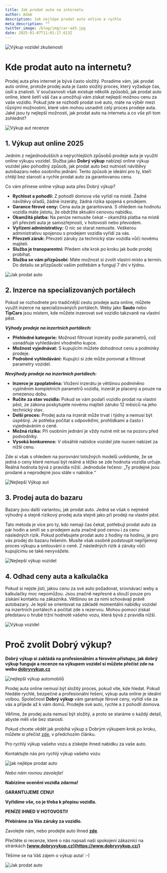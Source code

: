 ```yaml
---
title: Jak prodat auto na internetu
author: Adam
description: Jak nejlépe prodat auto online a rychle
meta_description: ""
twitter_image: /blog/img/car-ad3.jpg
date: 2025-01-07T11:01:17.613Z
---
```

![Výkup vozidel zkušenosti](/blog/img/286cf469-2211-4fb5-99b2-aeea57b09dc4.webp)

# **Kde prodat auto na internetu?**

Prodej auta přes internet je bývá často složitý. Poradíme vám, jak prodat auto online, protože prodej auta je často složitý proces, který vyžaduje čas, úsilí a znalosti. V současnosti však existuje několik způsobů, jak prodat auto online, které šetří váš čas a umožňují vám získat nejlepší možnou cenu za vaše vozidlo. Pokud jste se rozhodli prodat své auto, máte na výběr mezi různými možnostmi, které vám mohou usnadnit celý proces prodeje auta. Jaké jsou ty nejlepší možnosti, jak prodat auto na internetu a co vše při tom zohlednit?

![Výkup aut recenze](/blog/img/autíčko-a-kalkulačka.jpg)

## **1. Výkup aut online 2025**

Jedním z nejjednodušších a nejrychlejších způsobů prodeje auta je využití online výkupu vozidel. Služba jako **Dobrý výkup** nabízejí online výkup vozidel jako pohodlný způsob, jak prodat auto bez nutnosti návštěvy autobazaru nebo osobního jednání. Tento způsob je ideální pro ty, kteří chtějí bez starostí a rychle prodat auto za garantovanou cenu.

Co vám přinese online výkup auta přes Dobrý výkup?

* **Rychlost a pohodlí:** Z pohodlí domova vše vyřídí na místě. Žádné návštěvy úřadů, žádné inzeráty, žádná rizika spojená s prodejem.
* **Garance férové ceny:** Cena auta je garantovaná. S ohledem na hodnotu vozidla máte jistotu, že obdržíte aktuální cenovou nabídku.
* **Okamžitá platba:** Na peníze nemusíte čekat – okamžitá platba na místě při převzetí auta je samozřejmostí, v hotovosti nebo převodem.
* **Vyřízení administrativy:** O nic se starat nemusíte. Veškerou administrativu spojenou s prodejem vozidla vyřídí za vás.
* **Převzetí záruk:** Převzetí záruky za technický stav vozidla vůči novému majiteli.
* **Služba je transparentní:** Předem víte krok po kroku jak bude prodej probíhat.
* **Služba se vám přizpůsobí:** Máte možnost si zvolit vlastní místo a termín. Do detailu se přizpůsobí vašim potřebám a fungují 7 dní v týdnu.

![Jak prodat auto ](/blog/img/fabia-iii.jpg)

## **2. Inzerce na specializovaných portálech**

Pokud se rozhodnete pro tradičnější cestu prodeje auta online, můžete využít inzerce na specializovaných portálech. Weby jako **Sauto** nebo **TipCars** jsou místem, kde můžete inzerovat své vozidlo takzvaně na vlastní pěst.

***Výhody prodeje na inzertních portálech:***

* **Přehledné kategorie:** Možnost filtrovat inzeráty podle parametrů, což usnadňuje vyhledávání vhodného kupce.
* **Možnost vyjednávat:** S kupujícím můžete dohodnout cenu a podmínky prodeje.
* **Podrobné vyhledávání:** Kupující si zde může porovnat a filtrovat parametry vozidel.

***Nevýhody prodeje na inzertních portálech:***

* **Inzerce je zpoplatněna:** Vložení inzerátu je většinou podmíněno vyplněním kompletních parametrů vozidla, inzerát je placený a pouze na omezenou dobu.
* **Ručíte za stav vozidla:** Pokud se vám podaří vozidlo prodat na vlastní pěst, ze zákona poskytujete novému majiteli záruko 12 měsíců na jeho technický stav.     
* **Delší proces:** Prodej auta na inzerát může trvat i týdny a nemusí být úspěšný. Je potřeba počítat s odpověďmi, prohlídkami a často i vyjednáváním o ceně.
* **Možná rizika:** Při osobním jednání je vždy nutné mít se na pozoru před podvodníky.
* **Vysoká konkurence:** V obsáhlé nabídce vozidel jste nuceni nabízet za nižší cenu.

Zde si však s ohledem na porovnání totožných modelů uvědomte, že se jedná o ceny které nemusí být reálné a těžko se zde hodnota vozidla určuje. Reálná hodnota bývá z pravidla nižší. Jednoduše řečeno: „Ty prodejné jsou prodané a neprodejné jsou stále v nabídce.“

![Nejlepší Výkup aut](/blog/img/autohaus-2138927_1920.jpg)

## **3. Prodej auta do bazaru**

Bazary jsou další variantou, jak prodat auto. Jedná se však o nejméně výhodný a stejně rizikový prodej auta stejně jako při prodeji na vlastní pěst.

Tato metoda je více pro ty, kdo nemají čas čekat, potřebují prodat auto za pár hodin a smíří se s prodejem auta značně pod cenou i za cenu následných rizik. Pokud potřebujete prodat auto z hodiny na hodinu, je pro vás prodej do bazaru řešením. Musíte však osobně podstoupit nepříjemný proces výkupu a smlouvání o ceně. Z následných rizik á záruky vůči kupujícímu se také nevyvážete.   

![Nejlepší výkup vozidel](/blog/img/300x300x100x0_f2152988_01.jpg)

## **4. Odhad ceny auta a kalkulačka**

Pokud si nejste jisti, jakou cenu za své auto požadovat, srovnávací weby a kalkulačky moc nepomůžou. Jsou značně nepřesné a slouží pouze pro získání kontaktu na zákazníka. Většinou se za nimi schovávají právě autobazary. Je lepší se orientovat na základě momentální nabídky vozidel na inzertních portálech a počítat zde s rezervou. Mohou pomoci získat představu o hrubé tržní hodnotě vašeho vozu, která bývá z pravidla nižší.

![Výkup vozidel](/blog/img/tab.png)



# **Proč zvolit Dobrý výkup?**

**Dobrý výkup si zakládá na profesionálním a férovém přístupu, jak dobrý výkup funguje a recenze na výkupem vozidel si můžete přečíst zde na webu [dobryvykup.cz](http://www.dobryvykup.cz/)**

![nejlepší výkup automobilů](/blog/img/info-icon.png)

Prodej auta online nemusí být složitý proces, pokud víte, kde hledat. Pokud hledáte rychlé, bezpečné a profesionální řešení, výkup auta online je ideální volbou. Společnost **Dobrý výkup** vám garantuje férové ceny, vyřídí vše za vás a přijede až k vám domů. Prodejte své auto, rychle a z pohodlí domova.

Věříme, že prodej auta nemusí být složitý, a proto se staráme o každý detail, abyste měli vše bez starostí.

Pokud chcete vědět jak probíhá výkup s Dobrým výkupem krok po kroku, můžete si přečíst [zde](https://www.dobryvykup.cz/blog/2021/09/jak-prob%C3%ADh%C3%A1-samotn%C3%BD-v%C3%BDkup-aut-s-dobr%C3%BDm-v%C3%BDkupem), v předchozím článku. 

Pro rychlý výkup vašeho vozu a získejte ihned nabídku za vaše auto.



Kontaktujte nás pro rychlý výkup vašeho vozu

![jak nejlépe prodat auto](/blog/img/obrázek1.jpg)

*Nebo nám rovnou zavolejte!*

**Nabízíme ocenění vozidla zdarma!**

**GARANTUJEME CENU!**

**Vyřídíme vše, co je třeba k přepisu vozidla.**

**PENÍZE IHNED V HOTOVOSTI!**

**Přebíráme za Vás záruky za vozidlo.**

Zavolejte nám, nebo prodejte auto ihned **[zde](https://www.dobryvykup.cz/#bottom)**.

Přečtěte si recenze, které o nás napsali naši spokojení zákazníci na stránkách **[www.dobryvykup.cz](https://www.dobryvykup.cz/)**

Těšíme se na Váš zájem o výkup auta! :-)

![Jak prodat auto](/blog/img/car-ad3.jpg)